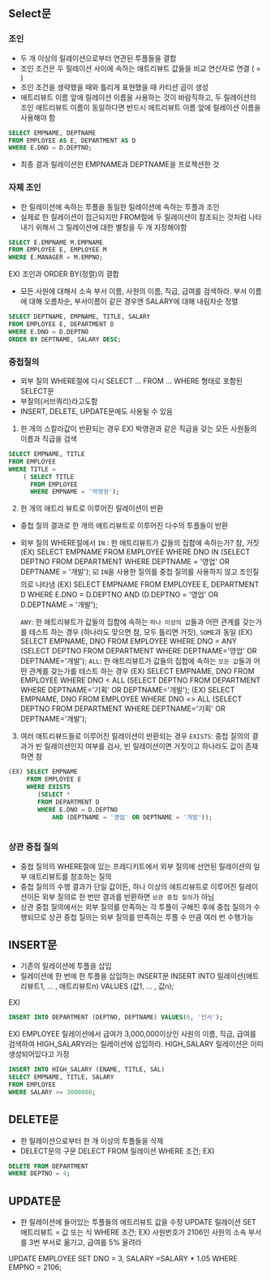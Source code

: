 ## Select문
### 조인
- 두 개 이상의 릴레이션으로부터 연관된 투플들을 결합
- 조인 조건은 두 릴레이션 사이에 속하는 애트리뷰트 값들을 비교 연산자로 연결 ( = )
- 조인 조건을 생략했을 때와 틀리게 표현했을 때 카티션 곱이 생성
- 애트리뷰트 이름 앞에 릴레이션 이름을 사용하는 것이 바람직하고, 두 릴레이션의 조인 애트리뷰트 이름이 동일하다면 반드시 애트리뷰트 이름 앞에 릴레이션 이름을 사용해야 함

```sql
SELECT EMPNAME, DEPTNAME
FROM EMPLOYEE AS E, DEPARTMENT AS D
WHERE E.DNO = D.DEPTNO;
```
- 최종 결과 릴레이션읜 EMPNAME과 DEPTNAME을 프로젝션한 것

### 자체 조인
- 한 릴레이션에 속하는 투플을 동일한 릴레이션에 속하는 투플과 조인
- 실제로 한 릴레이션이 접근되지만 FROM절에 두 릴레이션이 참조되는 것처럼 나타내기 위해서 그 릴레이션에 대한 별칭을 두 개 지정해야함

```sql
SELECT E.EMPNAME M.EMPNAME
FROM EMPLOYEE E, EMPLOYEE M
WHERE E.MANAGER = M.EMPNO;
```

EX) 조인과 ORDER BY(정렬)의 결합
- 모든 사원에 대해서 소속 부서 이름, 사원의 이름, 직급, 급여를 검색하라. 부서 이름에 대해 오름차순, 부서이름이 같은 경우엔 SALARY에 대해 내림차순 정렬
```sql
SELECT DEPTNAME, EMPNAME, TITLE, SALARY
FROM EMPLOYEE E, DEPARTMENT D
WHERE E.DNO = D.DEPTNO
ORDER BY DEPTNAME, SALARY DESC;
```

### 중첩질의
- 외부 질의 WHERE절에 다시 SELECT ... FROM ... WHERE 형태로 포함된 SELECT문
- 부질의(서브쿼리)라고도함
- INSERT, DELETE, UPDATE문에도 사용될 수 있음

1) 한 개의 스칼라값이 반환되는 경우
EX) 박영권과 같은 직급을 갖는 모든 사원들의 이름과 직급을 검색
```sql
SELECT EMPNAME, TITLE
FROM EMPLOYEE
WHERE TITLE =
	( SELECT TITLE
      FROM EMPLOYEE
      WHERE EMPNAME = '박영권');
```

2) 한 개의 애트리 뷰트로 이루어진 릴레이션이 반환
- 중첩 질의 결과로 한 개의 애트리뷰트로 이루어진 다수의 투플들이 반환
- 외부 질의 WHERE절에서 
	`IN` : 한 애트리뷰트가 값들의 집합에 속하는가? 참, 거짓
    (EX) SELECT EMPNAME
    	 FROM EMPLOYEE
         WHERE DNO IN
         (SELECT DEPTNO
          FROM DEPARTMENT
          WHERE DEPTNAME = '영업' OR DEPTNAME = '개발');
    ☑️ `IN`을 사용한 질의를 중첩 질의를 사용하지 않고 조인질의로 나타냄
    (EX) SELECT EMPNAME
    	 FROM EMPLOYEE E, DEPARTMENT D
         WHERE E.DNO = D.DEPTNO
         	AND (D.DEPTNO = '영업' OR D.DEPTNAME = '개발');
    
    `ANY`: 한 애트리뷰트가 값들의 집합에 속하는 `하나 이상의 값`들과 어떤 관계를 갖는가를 테스트 하는 경우 (하나라도 맞으면 참, 모두 틀리면 거짓), `SOME`과 동일
    (EX) SELECT EMPNAME, DNO
         FROM EMPLOYEE
         WHERE DNO = ANY
         	(SELECT DEPTNO
            FROM DEPARTMENT
            WHERE DEPTNAME='영업' OR DEPTNAME='개발');
    `ALL`: 한 애트리뷰트가 값들의 집합에 속하는 `모든 값`들과 어떤 관계를 갖는가를 테스트 하는 경우
    (EX) SELECT EMPNAME, DNO
         FROM EMPLOYEE
         WHERE DNO < ALL
         	(SELECT DEPTNO
            FROM DEPARTMENT
            WHERE DEPTNAME='기획' OR DEPTNAME='개발');
    (EX) SELECT EMPNAME, DNO
         FROM EMPLOYEE
         WHERE DNO <> ALL
         	(SELECT DEPTNO
            FROM DEPARTMENT
            WHERE DEPTNAME='기획' OR DEPTNAME='개발');
            
3) 여러 애트리뷰드들로 이루어진 릴레이션이 반환되는 경우
`EXISTS`: 중첩 질의의 결과가 빈 릴레이션인지 여부를 검사, 빈 릴레이션이면 거짓이고 하나라도 값이 존재하면 참

```sql
(EX) SELECT EMPNAME
	 FROM EMPLOYEE E
     WHERE EXISTS
     	(SELECT *
        FROM DEPARTMENT D
        WHERE E.DNO = D.DEPTNO
        	AND (DEPTNAME = '영업' OR DEPTNAME = '개발'));
      
```

### 상관 중첩 질의
- 중첩 질의의 WHERE절에 있는 프레디키트에서 외부 질의에 선언된 릴레이션의 일부 애트리뷰트를 참조하는 질의
- 중첩 질의의 수행 결과가 단일 값이든, 하나 이상의 애트리뷰트로 이루어진 릴레이션이든 외부 질의로 한 번만 결과를 반환하면 `상관 중첩 질의`가 아님
- 상관 중첩 질의에서는 외부 질의를 만족하는 각 투플이 구해진 후에 중첩 질의가 수행되므로 상관 중첩 질의는 외부 질의를 만족하는 투플 수 만큼 여러 번 수행가능

## INSERT문
- 기존의 릴레이션에 투플을 삽입
- 릴레이션에 한 번에 한 투플을 삽입하는 INSERT문
INSERT 
INTO 릴레이션(애트리뷰트1, ... , 애트리뷰트n)
VALUES (값1, ... , 값n);

EX) 
```sql
INSERT INTO DEPARTMENT (DEPTNO, DEPTNAME) VALUES(6, '인사');
```

EX) EMPLOYEE 릴레이션에서 급여가 3,000,000이상인 사원의 이름, 직급, 급여를 검색하여 HIGH_SALARY라는 릴레이션에 삽입하라. HIGH_SALARY 릴레이션은 이미 생성되어있다고 가정 

```sql
INSERT INTO HIGH_SALARY (ENAME, TITLE, SAL)
SELECT EMPNAME, TITLE, SALARY
FROM EMPLOYEE
WHERE SALARY >= 3000000;
```

## DELETE문
- 한 릴레이션으로부터 한 개 이상의 투플들을 삭제
- DELECT문의 구문
DELECT FROM 릴레이션 WHERE 조건;
EX)
```sql
DELETE FROM DEPARTMENT
WHERE DEPTNO = 4;
```
## UPDATE문
- 한 릴레이션에 들어있는 투플들의 애트리뷰트 값을 수정
UPDATE 릴레이션 SET 애트리뷰트 = 값 또는 식 WHERE 조건;
EX)
사원번호가 2106인 사원의 소속 부서를 3번 부서로 옮기고, 급여를 5% 올려라

UPDATE EMPLOYEE
SET DNO = 3, SALARY =SALARY * 1.05
WHERE EMPNO = 2106;

